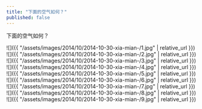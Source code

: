 ```yaml
---
title: "下面的空气如何？"
published: false
---
```

下面的空气如何？



![]({{ "/assets/images/2014/10/2014-10-30-xia-mian-/1.jpg" | relative_url }})
![]({{ "/assets/images/2014/10/2014-10-30-xia-mian-/2.jpg" | relative_url }})
![]({{ "/assets/images/2014/10/2014-10-30-xia-mian-/3.jpg" | relative_url }})
![]({{ "/assets/images/2014/10/2014-10-30-xia-mian-/4.jpg" | relative_url }})
![]({{ "/assets/images/2014/10/2014-10-30-xia-mian-/5.jpg" | relative_url }})
![]({{ "/assets/images/2014/10/2014-10-30-xia-mian-/6.jpg" | relative_url }})
![]({{ "/assets/images/2014/10/2014-10-30-xia-mian-/7.jpg" | relative_url }})
![]({{ "/assets/images/2014/10/2014-10-30-xia-mian-/8.jpg" | relative_url }})
![]({{ "/assets/images/2014/10/2014-10-30-xia-mian-/9.jpg" | relative_url }})
